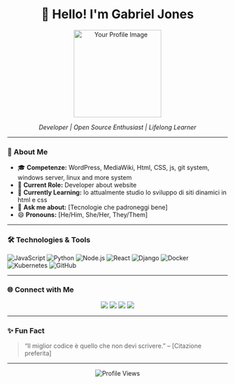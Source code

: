 <h1 align="center">👋 Hello! I'm Gabriel Jones </h1>

<p align="center">
  <img src="[https://avatars.githubusercontent.com/u/179027181?s=200&v=4" alt="Your Profile Image" width="200"/>
</p>

<p align="center">
  <em>Developer | Open Source Enthusiast | Lifelong Learner</em>
</p>

---

### 🚀 About Me

- 🎓 **Competenze:** WordPress, MediaWiki, Html, CSS, js, git system, windows server, linux and more system
- 💼 **Current Role:** Developer about website
- 🌱 **Currently Learning:** Io attualmente studio lo sviluppo di siti dinamici in html e css 
- 💬 **Ask me about:** [Tecnologie che padroneggi bene]
- 😄 **Pronouns:** [He/Him, She/Her, They/Them]

---

### 🛠️ Technologies & Tools

![JavaScript](https://img.shields.io/badge/-JavaScript-000?&logo=JavaScript)
![Python](https://img.shields.io/badge/-Python-000?&logo=Python)
![Node.js](https://img.shields.io/badge/-Node.js-000?&logo=node.js)
![React](https://img.shields.io/badge/-React-000?&logo=React)
![Django](https://img.shields.io/badge/-Django-000?&logo=Django)
![Docker](https://img.shields.io/badge/-Docker-000?&logo=Docker)
![Kubernetes](https://img.shields.io/badge/-Kubernetes-000?&logo=Kubernetes)
![GitHub](https://img.shields.io/badge/-GitHub-000?&logo=GitHub)

---
### 🌐 Connect with Me

<p align="center">
  <a href="https://linkedin.com/in/tuo_username"><img src="https://img.shields.io/badge/-LinkedIn-0e76a8?style=flat&logo=Linkedin&logoColor=white"/></a>
  <a href="https://twitter.com/tuo_username"><img src="https://img.shields.io/badge/-Twitter-00acee?style=flat&logo=Twitter&logoColor=white"/></a>
  <a href="https://dev.to/tuo_username"><img src="https://img.shields.io/badge/-Dev.to-000000?style=flat&logo=dev.to&logoColor=white"/></a>
  <a href="mailto:tuo_email"><img src="https://img.shields.io/badge/-Email-c14438?style=flat&logo=Gmail&logoColor=white"/></a>
</p>

---

### ✨ Fun Fact

> “Il miglior codice è quello che non devi scrivere.” – [Citazione preferita]

---

<p align="center">
  <img src="https://komarev.com/ghpvc/?username=tuo_username&style=flat-square&color=blue" alt="Profile Views"/>
</p>

